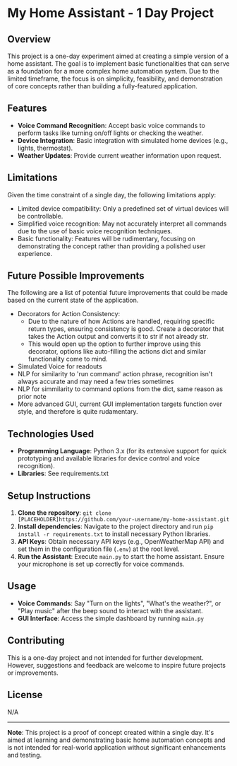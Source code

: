 # My Home Assistant - 1 Day Project

## Overview

This project is a one-day experiment aimed at creating a simple version of a home assistant. The goal is to implement basic functionalities that can serve as a foundation for a more complex home automation system. Due to the limited timeframe, the focus is on simplicity, feasibility, and demonstration of core concepts rather than building a fully-featured application.

## Features

- **Voice Command Recognition**: Accept basic voice commands to perform tasks like turning on/off lights or checking the weather.
- **Device Integration**: Basic integration with simulated home devices (e.g., lights, thermostat).
- **Weather Updates**: Provide current weather information upon request.

## Limitations

Given the time constraint of a single day, the following limitations apply:

- Limited device compatibility: Only a predefined set of virtual devices will be controllable.
- Simplified voice recognition: May not accurately interpret all commands due to the use of basic voice recognition techniques.
- Basic functionality: Features will be rudimentary, focusing on demonstrating the concept rather than providing a polished user experience.

## Future Possible Improvements

The following are a list of potential future improvements that could be made based on the current state of the application.

- Decorators for Action Consistency:
    - Due to the nature of how Actions are handled, requiring specific return types, ensuring consistency is good. Create a decorator that takes the Action output and converts it to str if not already str.
    - This would open up the option to further improve using this decorator, options like auto-filling the actions dict and similar functionality come to mind.
- Simulated Voice for readouts
- NLP for similarity to 'run command' action phrase, recognition isn't always accurate and may need a few tries sometimes
- NLP for simmilarity to command options from the dict, same reason as prior note
- More advanced GUI, current GUI implementation targets function over style, and therefore is quite rudamentary.

## Technologies Used

- **Programming Language**: Python 3.x (for its extensive support for quick prototyping and available libraries for device control and voice recognition).
- **Libraries**: See requirements.txt


## Setup Instructions

1. **Clone the repository**: `git clone [PLACEHOLDER]https://github.com/your-username/my-home-assistant.git`
2. **Install dependencies**: Navigate to the project directory and run `pip install -r requirements.txt` to install necessary Python libraries.
3. **API Keys**: Obtain necessary API keys (e.g., OpenWeatherMap API) and set them in the configuration file (`.env`) at the root level.
4. **Run the Assistant**: Execute `main.py` to start the home assistant. Ensure your microphone is set up correctly for voice commands.

## Usage

- **Voice Commands**: Say "Turn on the lights", "What's the weather?", or "Play music" after the beep sound to interact with the assistant.
- **GUI Interface**: Access the simple dashboard by running `main.py`

## Contributing

This is a one-day project and not intended for further development. However, suggestions and feedback are welcome to inspire future projects or improvements.

## License

N/A

---

**Note**: This project is a proof of concept created within a single day. It's aimed at learning and demonstrating basic home automation concepts and is not intended for real-world application without significant enhancements and testing.
